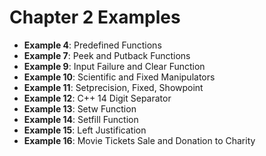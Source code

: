 # Chapter 2 Examples
- **Example 4**: Predefined Functions
- **Example 7**: Peek and Putback Functions
- **Example 9**: Input Failure and Clear Function
- **Example 10**: Scientific and Fixed Manipulators
- **Example 11**: Setprecision, Fixed, Showpoint
- **Example 12**: C++ 14 Digit Separator
- **Example 13**: Setw Function
- **Example 14**: Setfill Function
- **Example 15**: Left Justification
- **Example 16**: Movie Tickets Sale and Donation to Charity